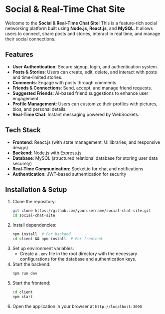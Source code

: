 # Social & Real-Time Chat Site

Welcome to the **Social & Real-Time Chat Site**! This is a feature-rich social networking platform built using **Node.js**, **React.js**, and **MySQL**. It allows users to connect, share posts and stories, interact in real time, and manage their social connections.

## Features
- **User Authentication**: Secure signup, login, and authentication system.
- **Posts & Stories**: Users can create, edit, delete, and interact with posts and time-limited stories.
- **Comments**: Engage with posts through comments.
- **Friends & Connections**: Send, accept, and manage friend requests.
- **Suggested Friends**: AI-based friend suggestions to enhance user engagement.
- **Profile Management**: Users can customize their profiles with pictures, bios, and personal details.
- **Real-Time Chat**: Instant messaging powered by WebSockets.


## Tech Stack
- **Frontend**: React.js (with state management, UI libraries, and responsive design)
- **Backend**: Node.js with Express.js
- **Database**: MySQL (structured relational database for storing user data securely)
- **Real-Time Communication**: Socket.io for chat and notifications
- **Authentication**: JWT-based authentication for security

## Installation & Setup
1. Clone the repository:
   ```sh
   git clone https://github.com/yourusername/social-chat-site.git
   cd social-chat-site
   ```
2. Install dependencies:
   ```sh
   npm install  # For backend
   cd client && npm install  # For frontend
   ```
3. Set up environment variables:
   - Create a `.env` file in the root directory with the necessary configurations for the database and authentication keys.
4. Start the backend:
   ```sh
   npm run dev
   ```
5. Start the frontend:
   ```sh
   cd client
   npm start
   ```
6. Open the application in your browser at `http://localhost:3000`
